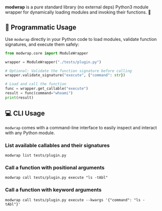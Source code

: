 **modwrap** is a pure standard library (no external deps) Python3 module wrapper for dynamically loading modules and invoking their functions. 🐍


## 🔧 Programmatic Usage

Use `modwrap` directly in your Python code to load modules, validate function signatures, and execute them safely:


```python
from modwrap.core import ModuleWrapper

wrapper = ModuleWrapper("./tests/plugin.py")

# Optional: Validate the function signature before calling
wrapper.validate_signature("execute", {"command": str})

# Load and call the function
func = wrapper.get_callable("execute")
result = func(command="whoami")
print(result)
```

## 💻 CLI Usage

`modwrap` comes with a command-line interface to easily inspect and interact with any Python module.


### List available callables and their signatures

```shell
modwrap list tests/plugin.py
```

### Call a function with positional arguments

```shell
modwrap call tests/plugin.py execute "ls -tAbl"
```

### Call a function with keyword arguments

```shell
modwrap call tests/plugin.py execute --kwargs '{"command": "ls -tAbl"}'
```


